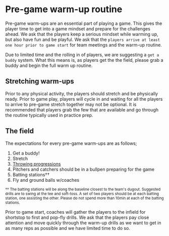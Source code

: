 # Pre-game warm-up routine

Pre-game warm-ups are an essential part of playing a game. This gives the player time to get into a game mindset and prepare for the challenges ahead. We ask that the players keep a serious mindset while warming up, but also have fun and be playful. We ask that the `players arrive at least one hour prior to game start` for team meetings and the warm-up routine.

Due to limited time and the rolling in of players, we are suggesting a `get a buddy` system. What this means is, as players get the the field, please grab a buddy and begin the full warm up routine.

## Stretching warm-ups

Prior to any physical activity, the players should stretch and be physically ready. Prior to game play, players will cycle in and waiting for all the players to arrive to pre-game stretch together may not be optional. It is recommended that players grab the few that are available and go through the routine typically used in practice prep.

## The field

The expectations for every pre-game warm-ups are as follows;

1. Get a buddy!
1. Stretch
1. [Throwing progressions](/throwingprogression)
1. Pitchers and catchers should be in a bullpen preparing for the game
1. Batting stations††
1. Fly and ground balls w/coaches

<small>†† The batting stations will be along the baseline closest to the team's dugout. Suggested drills are to swing at the tee and soft-toss. A set of two players should be at each batting station, one assisting the other. Please do not spend more than 10min at each of the batting stations.</small>

Prior to game start, coaches will gather the players to the infield for shortstop to first and pop-fly drills. We ask that the players pay close attention and move quickly through the warm-up drills as we want to get in as many reps as possible and we have limited time to do so.


